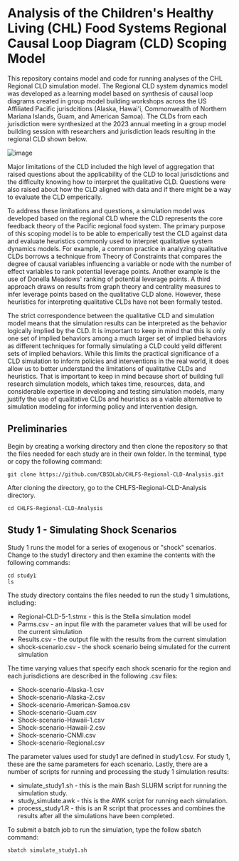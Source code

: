 # Analysis of the Children's Healthy Living (CHL) Food Systems Regional Causal Loop Diagram (CLD) Scoping Model

This repository contains model and code for running analyses of the CHL Regional CLD simulation model. The Regional CLD system dynamics model was developed as a learning model based on synthesis of causal loop diagrams created in group model building workshops across the US Affiliated Pacific jurisdcitions (Alaska, Hawai'i, Commonwealth of Northern Mariana Islands, Guam, and American Samoa). The CLDs from each jurisdiction were synthesized at the 2023 annual meeting in a group model building session with researchers and jurisdiction leads resulting in the regional CLD shown below.

![image](https://github.com/user-attachments/assets/45c6137d-500e-4068-a8c9-8092e4b503e5)

Major limitations of the CLD included the high level of aggregation that raised questions about the applicability of the CLD to local jurisdictions and the difficulty knowing how to interpret the qualitative CLD. Questions were also raised about how the CLD aligned with data and if there might be a way to evaluate the CLD emperically. 

To address these limitations and questions, a simulation model was developed based on the regional CLD where the CLD represents the core feedback theory of the Pacific regional food system. The primary purpose of this scoping model is to be able to emperically test the CLD against data and evaluate heuristics commonly used to interpret qualitative system dynamics models. For example, a common practice in analyzing qualitative CLDs borrows a technique from Theory of Constraints that compares the degree of causal variables influencing a variable or node with the number of effect variables to rank potential leverage points. Another example is the use of Donella Meadows' ranking of potential leverage points. A third approach draws on results from graph theory and centrality measures to infer leverage points based on the qualitative CLD alone. However, these heuristics for interpreting qualitative CLDs have not been formally tested. 

The strict correspondence between the qualitative CLD and simulation model means that the simulation results can be interpreted as the behavior logically implied by the CLD. It is important to keep in mind that this is only one set of implied behaviors among a much larger set of implied behaviors as different techniques for formally simulating a CLD could yeild different sets of implied behaviors. While this limits the practical significance of a CLD simulation to inform policies and interventions in the real world, it does allow us to better understand the limitations of qualitative CLDs and heuristics. That is important to keep in mind because short of building full research simulation models, which takes time, resources, data, and considerable expertise in developing and testing simulation models, many justify the use of qualitative CLDs and heuristics as a viable alternative to simulation modeling for informing policy and intervention design.   

## Preliminaries

Begin by creating a working directory and then clone the repository so that the files needed for each study are in their own folder. In the terminal, type or copy the following command:
```
git clone https://github.com/CBSDLab/CHLFS-Regional-CLD-Analysis.git
```
After cloning the directory, go to the CHLFS-Regional-CLD-Analysis directory. 

```
cd CHLFS-Regional-CLD-Analysis
```

## Study 1 - Simulating Shock Scenarios

Study 1 runs the model for a series of exogenous or "shock" scenarios. Change to the study1 directory and then examine the contents with the following commands:

```
cd study1
ls
```
The study directory contains the files needed to run the study 1 simulations, including:

* Regional-CLD-5-1.stmx - this is the Stella simulation model
* Parms.csv - an input file with the parameter values that will be used for the current simulation
* Results.csv - the output file with the results from the current simulation
* shock-scenario.csv - the shock scenario being simulated for the current simulation

The time varying values that specify each shock scenario for the region and each jurisdictions are described in the following .csv files: 

* Shock-scenario-Alaska-1.csv
* Shock-scenario-Alaska-2.csv
* Shock-scenario-American-Samoa.csv
* Shock-scenario-Guam.csv
* Shock-scenario-Hawaii-1.csv
* Shock-scenario-Hawaii-2.csv
* Shock-scenario-CNMI.csv
* Shock-scenario-Regional.csv

The parameter values used for study1 are defined in study1.csv. For study 1, these are the same parameters for each scenario. Lastly, there are a number of scripts for running and processing the study 1 simulation results:

* simulate_study1.sh - this is the main Bash SLURM script for running the simulation study. 
* study_simulate.awk - this is the AWK script for running each simulation. 
* process_study1.R - this is an R script that processes and combines the results after all the simulations have been completed. 

To submit a batch job to run the simulation, type the follow sbatch command:

```
sbatch simulate_study1.sh
```

